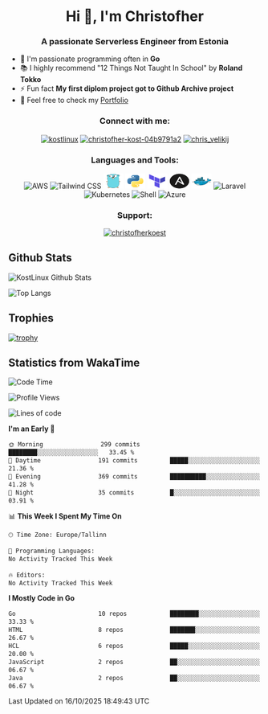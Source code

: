<h1 align="center">Hi 👋, I'm Christofher</h1>
<h3 align="center">A passionate Serverless Engineer from Estonia</h3>

* :book: I'm passionate programming often in **Go**
* :books: I highly recommend "12 Things Not Taught In School" by **Roland Tokko**
* ⚡ Fun fact **My first diplom project got to Github Archive project**
* :briefcase: Feel free to check my [Portfolio](https://kostlinux.github.io/Portfolio)

<h3 align="center">Connect with me:</h3>
<p align="center">
<a href="https://codepen.io/kostlinux" target="blank"><img align="center" src="https://raw.githubusercontent.com/rahuldkjain/github-profile-readme-generator/master/src/images/icons/Social/codepen.svg" alt="kostlinux" height="30" width="40" /></a>
<a href="https://linkedin.com/in/christofher-kost-04b9791a2" target="blank"><img align="center" src="https://raw.githubusercontent.com/rahuldkjain/github-profile-readme-generator/master/src/images/icons/Social/linked-in-alt.svg" alt="christofher-kost-04b9791a2" height="30" width="40" /></a>
<a href="https://instagram.com/chris_velikij" target="blank"><img align="center" src="https://raw.githubusercontent.com/rahuldkjain/github-profile-readme-generator/master/src/images/icons/Social/instagram.svg" alt="chris_velikij" height="30" width="40" /></a>

<h3 align="center">Languages and Tools:</h3>
<p align="center">
    <img src="https://cdn.jsdelivr.net/gh/devicons/devicon@latest/icons/amazonwebservices/amazonwebservices-original-wordmark.svg" alt="AWS" height="30" width="40" />
    <img src="https://cdn.jsdelivr.net/gh/devicons/devicon@latest/icons/tailwindcss/tailwindcss-original.svg" alt="Tailwind CSS" height="30" width="40" />
    <img src="https://raw.githubusercontent.com/devicons/devicon/master/icons/go/go-original.svg" alt="Go" height="30" width="40" />
    <img src="https://raw.githubusercontent.com/devicons/devicon/master/icons/python/python-original.svg" alt="Python" height="30" width="40" />
    <img src="https://raw.githubusercontent.com/devicons/devicon/master/icons/terraform/terraform-original.svg" alt="Terraform" height="30" width="40" />
    <img src="https://raw.githubusercontent.com/devicons/devicon/master/icons/ansible/ansible-original.svg" alt="Ansible" height="30" width="40" />
    <img src="https://raw.githubusercontent.com/devicons/devicon/master/icons/docker/docker-original.svg" alt="Docker" height="30" width="40" />
    <img src="https://cdn.jsdelivr.net/gh/devicons/devicon@latest/icons/laravel/laravel-plain.svg" alt="Laravel" height="30" width="40" />
    <img src="https://cdn.jsdelivr.net/gh/devicons/devicon@latest/icons/kubernetes/kubernetes-plain.svg" alt="Kubernetes" height="30" width="40" />
    <img src="https://cdn.jsdelivr.net/gh/devicons/devicon@latest/icons/bash/bash-original.svg" alt="Shell" height="30" width="40" />
    <img src="https://cdn.jsdelivr.net/gh/devicons/devicon@latest/icons/azure/azure-original.svg" alt="Azure" height="30" width="40" />
</p>

<h3 align="center">Support:</h3>

<p align="center">
  <a href="https://www.buymeacoffee.com/christofherkoest">
    <img src="https://cdn.buymeacoffee.com/buttons/v2/default-yellow.png" height="50" width="210" alt="christofherkoest" />
  </a>
</p>

## Github Stats

![KostLinux Github Stats](https://github-readme-stats.vercel.app/api?username=KostLinux&show_icons=true&theme=dark)

![Top Langs](https://github-readme-stats.vercel.app/api/top-langs/?username=KostLinux&layout=compact&theme=dark)

## Trophies

[![trophy](https://github-profile-trophy.vercel.app/?username=KostLinux&theme=onedark&rank=SECRET,SSS,SS,S,AAA,AA,A,B)](https://github-profile-trophy.vercel.app/?username=KostLinux&theme=onedark&rank=S,AAA)

## Statistics from WakaTime

<!--START_SECTION:waka-->
![Code Time](http://img.shields.io/badge/Code%20Time-795%20hrs%2049%20mins-blue)

![Profile Views](http://img.shields.io/badge/Profile%20Views-2-blue)

![Lines of code](https://img.shields.io/badge/From%20Hello%20World%20I%27ve%20Written-218.5%20thousand%20lines%20of%20code-blue)

**I'm an Early 🐤** 

```text
🌞 Morning                299 commits         ████████░░░░░░░░░░░░░░░░░   33.45 % 
🌆 Daytime                191 commits         █████░░░░░░░░░░░░░░░░░░░░   21.36 % 
🌃 Evening                369 commits         ██████████░░░░░░░░░░░░░░░   41.28 % 
🌙 Night                  35 commits          █░░░░░░░░░░░░░░░░░░░░░░░░   03.91 % 
```


📊 **This Week I Spent My Time On** 

```text
🕑︎ Time Zone: Europe/Tallinn

💬 Programming Languages: 
No Activity Tracked This Week

🔥 Editors: 
No Activity Tracked This Week
```

**I Mostly Code in Go** 

```text
Go                       10 repos            ████████░░░░░░░░░░░░░░░░░   33.33 % 
HTML                     8 repos             ███████░░░░░░░░░░░░░░░░░░   26.67 % 
HCL                      6 repos             █████░░░░░░░░░░░░░░░░░░░░   20.00 % 
JavaScript               2 repos             ██░░░░░░░░░░░░░░░░░░░░░░░   06.67 % 
Java                     2 repos             ██░░░░░░░░░░░░░░░░░░░░░░░   06.67 % 
```




 Last Updated on 16/10/2025 18:49:43 UTC
<!--END_SECTION:waka-->